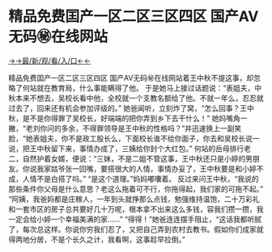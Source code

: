 # 精品免费囯产一区二区三区四区 国产AV无码㊙️在线网站


<a href="https://hyp.senfoop.com?https://github.com">→→最/新/观/看/入/口←←</a>


精品免费囯产一区二区三区四区 国产AV无码㊙️在线网站着王中秋不提这事，却忽略了何站就在教育局，什么事能瞒得了他。
于是她马上接过话题说：“表姐夫，中秋本来不想去，吴校长看中他，全校就一个支教名额给了他。不就一年么，忍忍就过去了，回来还有机会参加评级的。”
她爸闻听，立刻炸了窝，“怎么回事？王中秋，是不是你得罪了吴校长，好端端的把你弄到乡下去干什么！”
她妈嘴角一撇，“老刘你问的多余，不得罪领导是王中秋的性格吗？”并迅速换上一副笑脸，“她表姐夫，你不是政工股长么，下面校长谁不给你面子，你去和吴校长说一说，把王中秋留下来，事情办成了，三姨给你封个大红包。”
何站的岳母排行老二，自然护着女婿，便说：“三妹，不是二姐不管这事，王中秋还只是小婷的男朋友。你说我家姑爷张一回嘴，要搭很大的人情，事情办妥了，王中秋要是和小婷不成，人情不是白搭了吗。”
“是这个道理。”妈妈嘟囔着。
反过来问王中秋，“我说的那些条件你父母是什么意思？老这么拖着可不行，你拖得起，我们家的可拖不起。”
“阿姨，我爸妈都是庄稼人，一年到头就挣那么点钱，勉强维持温饱，二十万彩礼和一套市区的房子总共要好几十万呢，根本拿不出来这么多钱，容我们攒一攒，我一定会给小婷一个幸福美满的家……”
“得得！”她爸连连摆手阻止，“这话我都听腻了，每次总这样。你说你穷我们忍了，又把自己弄到农村去教书。假如你们成家就得两地分居，不是个长久之计，我看啊，这事趁早拉倒。”
